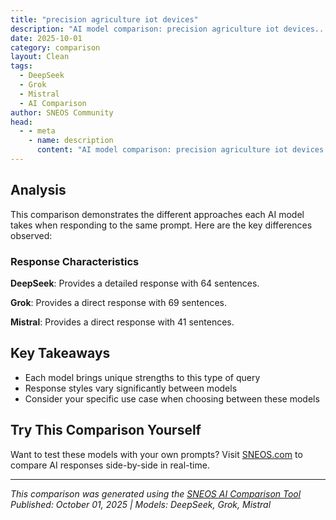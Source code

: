```yaml
---
title: "precision agriculture iot devices"
description: "AI model comparison: precision agriculture iot devices..."
date: 2025-10-01
category: comparison
layout: Clean
tags:
  - DeepSeek
  - Grok
  - Mistral
  - AI Comparison
author: SNEOS Community
head:
  - - meta
    - name: description
      content: "AI model comparison: precision agriculture iot devices..."
---
```


<ChatComparison
  title="precision agriculture iot devices"
  prompt="precision agriculture iot devices"
  :responses='{
    "DeepSeek": "Of course. Let\u0027s break down **Precision Agriculture IoT Devices**\u2014a transformative field that is revolutionizing farming by making it more data-driven, efficient, and sustainable.\n\nAt its core, Precision Agriculture (or \u0022Smart Farming\u0022) uses IoT (Internet of Things) to monitor, analyze, and automate agricultural processes. IoT devices are the physical tools that collect and act on this data.\n\n---\n\n### The Core Concept: The \u0022Sense, Analyze, Act\u0022 Loop\n\nIoT in agriculture creates a continuous feedback loop:\n\n1.  **SENSE:** Devices in the field (sensors, drones, satellites) collect data.\n2.  **ANALYZE:** Data is sent to a platform (often cloud-based) where it\u0027s processed, often with AI and machine learning, to generate insights.\n3.  **ACT:** The insights are used to make precise, targeted decisions, often triggering automated actions (like irrigation or alerts).\n\n---\n\n### Categories of IoT Devices in Precision Agriculture\n\nHere are the main types of devices, categorized by their function:\n\n#### 1. In-Ground \u0026 In-Field Sensor Networks\nThese are the workhorses, placed directly in the soil or environment to measure specific variables.\n\n*   **Soil Moisture Sensors:** Measure water content at different root depths. This is the foundation of smart irrigation, preventing both over- and under-watering.\n*   **Soil Nutrient Sensors:** Monitor levels of key nutrients like Nitrogen (N), Phosphorus (P), and Potassium (K). This allows for variable-rate fertilizer application, applying only what is needed where it\u0027s needed.\n*   **pH Sensors:** Measure soil acidity/alkalinity, crucial for nutrient availability to plants.\n*   **Weather Stations (Microclimate Sensors):** Measure temperature, humidity, rainfall, wind speed, and solar radiation at the field level. This provides hyper-local data for disease prediction models and frost alerts.\n*   **Environmental Sensors:** Can monitor air quality, leaf wetness (for disease risk), and light intensity.\n\n#### 2. Remote Sensing \u0026 Imaging Platforms\nThese devices provide a \u0022bird\u0027s-eye view\u0022 of the entire field.\n\n*   **Drones (UAVs):**\n    *   **Multispectral/Hyperspectral Cameras:** Capture data beyond what the human eye can see (e.g., Near-Infrared). This reveals plant health (via NDVI - Normalized Difference Vegetation Index), water stress, and pest infestations long before they are visible.\n    *   **Thermal Cameras:** Identify variations in field temperature, which can indicate irrigation problems or disease.\n*   **Satellites:** Provide regular, wide-area imagery for monitoring large-scale crop health, growth stages, and field boundaries over time.\n\n#### 3. Livestock Monitoring Devices\nPrecision agriculture isn\u0027t just for crops; it\u0027s also for animal husbandry.\n\n*   **GPS Trackers \u0026 Wearables:** Collars or ear tags with GPS to monitor herd location and prevent theft.\n*   **Health Monitors:** Sensors that track body temperature, heart rate, and rumination (chewing) activity. This allows for early detection of illness, optimal breeding time identification, and reduced antibiotic use.\n*   **Automated Feeding Systems:** IoT-enabled systems that dispense precise amounts of feed based on the animal\u0027s age, weight, and production stage.\n\n#### 4. Smart Actuators \u0026 Automation Machinery\nThese are the devices that \u0022act\u0022 on the insights provided by the sensors.\n\n*   **Variable-Rate Technology (VRT) Systems:** Controllers on tractors that automatically adjust the rate of seed, fertilizer, or pesticide application in real-time as the machine moves across the field, based on a pre-loaded prescription map.\n*   **Smart Irrigation Controllers:** Automatically turn irrigation systems on/off or adjust water flow based on data from soil moisture sensors and weather forecasts.\n*   **Autonomous Tractors \u0026 Robots:** Self-driving machines that can perform tasks like planting, weeding, and harvesting with extreme precision, 24/7.\n\n#### 5. Gateway \u0026 Connectivity Hardware\nThis is the \u0022plumbing\u0022 that makes it all work.\n\n*   **Gateways/LPWA Base Stations:** Devices placed at the edge of the field that collect data from all the sensors (often using low-power protocols like **LoRaWAN** or **Sigfox**) and send it to the cloud via cellular (4G/5G) or satellite networks.\n*   **On-Board Modems (Telematics):** Built into tractors and harvesters to transmit data on vehicle location, fuel usage, and implement performance for fleet management.\n\n---\n\n### Key Benefits of Using These Devices\n\n*   **Increased Yields \u0026 Crop Quality:** Optimizing inputs directly leads to healthier plants and higher output.\n*   **Massive Resource Efficiency:**\n    *   **Water Savings:** Up to 30-50% reduction with smart irrigation.\n    *   **Fertilizer \u0026 Pesticide Reduction:** Targeted application reduces costs and environmental runoff.\n*   **Reduced Labor Costs:** Automation of monitoring and tasks frees up labor for more critical activities.\n*   **Data-Driven Decision Making:** Moves farming from intuition-based to fact-based management.\n*   **Improved Sustainability:** Less waste, lower carbon footprint, and healthier soil.\n*   **Risk Mitigation:** Early detection of pests, diseases, and equipment failures.\n\n---\n\n### Challenges \u0026 Considerations\n\n*   **High Initial Investment:** Hardware, software, and setup can be expensive.\n*   **Technical Expertise:** Farmers need to become data managers to some degree.\n*   **Connectivity:** Rural areas often have poor internet/cellular coverage, making LPWA networks like LoRaWAN crucial.\n*   **Data Security \u0026 Ownership:** Who owns the farm data, and how is it protected?\n*   **Interoperability:** Devices from different manufacturers need to work together seamlessly, which is not always the case.\n\n### Real-World Example: Smart Irrigation System\n\n1.  **SENSE:** A network of soil moisture sensors buried in a vineyard measures water tension at 12\u0022 and 24\u0022 depths.\n2.  **ANALYZE:** The data is sent via a LoRaWAN gateway to a cloud platform. The platform compares the readings to the specific water needs of the grape varietal and incorporates a local weather forecast predicting high heat.\n3.  **ACT:** The platform sends a command to the smart irrigation controller to run a specific zone\u0027s drip lines for 45 minutes during the cool of the evening, delivering the perfect amount of water to combat the coming heat stress, while a neighboring zone with adequate moisture remains off.\n\n### Leading Companies in the Space\n\n*   **John Deere** (full-solution machinery \u0026 tech)\n*   **Trimble** (guidance, VRT, software)\n*   **The Climate Corporation (Bayer)** (digital platform, FieldView)\n*   **Sentera** (drones \u0026 sensors)\n*   **CropX** (soil sensing \u0026 irrigation control)\n*   **Semios** (pest management \u0026 irrigation optimization for permanent crops)\n\nIn summary, Precision Agriculture IoT devices are turning farms into connected, intelligent ecosystems. They empower farmers to do more with less, which is essential for feeding a growing global population in an era of climate change and resource constraints.",
    "Grok": "Precision agriculture (PA) is a farming management concept based on observing, measuring, and responding to inter- and intra-field variability in crops. Internet of Things (IoT) devices play a crucial role in enabling precision agriculture by collecting real-time data, automating processes, and optimizing resource use. Below is an overview of IoT devices commonly used in precision agriculture, their functionalities, and benefits:\n\n---\n\n### **1. Types of IoT Devices in Precision Agriculture**\nIoT devices in precision agriculture are designed to monitor environmental conditions, manage resources, and improve crop and livestock productivity. Some common devices include:\n\n#### **a. Sensors**\n- **Soil Sensors**: Measure soil moisture, temperature, pH levels, and nutrient content (nitrogen, phosphorus, potassium). Examples: Soil moisture sensors, EC (electrical conductivity) sensors.\n  - Application: Optimize irrigation and fertilizer use.\n- **Weather Sensors**: Monitor temperature, humidity, rainfall, wind speed, and solar radiation.\n  - Application: Predict weather patterns and make informed decisions about planting or harvesting.\n- **Crop Health Sensors**: Use multispectral or hyperspectral imaging to assess crop health by detecting stress, disease, or pest infestations.\n  - Application: Enable early intervention to prevent crop losses.\n\n#### **b. Drones (Unmanned Aerial Vehicles - UAVs)**\n- Equipped with cameras and sensors (RGB, thermal, or multispectral) to capture aerial imagery of fields.\n- Application: Monitor crop health, map fields, assess irrigation needs, and apply pesticides or fertilizers in specific areas.\n\n#### **c. Smart Irrigation Systems**\n- IoT-enabled irrigation systems use data from soil moisture sensors and weather forecasts to automate watering.\n- Application: Reduce water wastage by delivering the right amount of water at the right time.\n\n#### **d. Livestock Monitoring Devices**\n- Wearable IoT devices (collars, ear tags) for animals to track location, health metrics (heart rate, temperature), and behavior.\n- Application: Ensure animal welfare, detect diseases early, and optimize breeding cycles.\n\n#### **e. GPS and GIS Devices**\n- GPS-enabled devices and Geographic Information Systems (GIS) are used for field mapping, tractor guidance, and variable rate technology (VRT) for seed, fertilizer, or pesticide application.\n- Application: Improve planting accuracy and reduce overlap or waste.\n\n#### **f. Smart Cameras and Imaging Systems**\n- IoT cameras with AI capabilities for real-time monitoring of crops, pests, and weeds.\n- Application: Identify and address issues like pest infestations or weed growth without manual inspection.\n\n#### **g. Farm Management Systems (Platforms)**\n- IoT platforms integrate data from various sensors and devices into a single dashboard for analysis and decision-making.\n- Application: Provide insights on crop performance, resource usage, and predictive analytics.\n\n#### **h. Automated Machinery**\n- IoT-enabled tractors, harvesters, and sprayers that operate autonomously or semi-autonomously using real-time data.\n- Application: Reduce labor costs and increase operational efficiency.\n\n---\n\n### **2. How IoT Devices Work in Precision Agriculture**\n- **Data Collection**: Sensors and devices collect data on environmental conditions, soil health, crop status, and livestock.\n- **Data Transmission**: IoT devices use communication technologies like Wi-Fi, LoRaWAN, NB-IoT, or 4G/5G to send data to a central server or cloud platform.\n- **Data Analysis**: Machine learning (ML) and artificial intelligence (AI) algorithms analyze the data to provide actionable insights.\n- **Automation**: IoT systems trigger actions such as adjusting irrigation, applying fertilizers, or sending alerts to farmers via mobile apps.\n\n---\n\n### **3. Benefits of IoT in Precision Agriculture**\n- **Resource Optimization**: Reduces overuse of water, fertilizers, and pesticides by applying them only where needed.\n- **Increased Yield**: Early detection of issues and precise interventions improve crop health and productivity.\n- **Cost Efficiency**: Automation and data-driven decisions lower labor and input costs.\n- **Sustainability**: Minimizes environmental impact by reducing chemical runoff and water waste.\n- **Real-Time Monitoring**: Farmers can monitor fields remotely, saving time and effort.\n- **Data-Driven Decisions**: Historical and predictive data help in planning and risk management.\n\n---\n\n### **4. Challenges of IoT in Precision Agriculture**\n- **High Initial Costs**: Deploying IoT devices and infrastructure can be expensive for small-scale farmers.\n- **Connectivity Issues**: Many rural areas lack reliable internet or network coverage.\n- **Data Security**: IoT devices are vulnerable to cyberattacks, risking sensitive farm data.\n- **Technical Expertise**: Farmers may require training to use and maintain IoT systems effectively.\n- **Interoperability**: Compatibility issues between devices and platforms from different manufacturers.\n\n---\n\n### **5. Popular IoT Devices and Platforms for Precision Agriculture**\n- **Devices and Brands**:\n  - **John Deere Operations Center**: Offers IoT solutions for equipment monitoring and farm management.\n  - **Trimble Ag Software**: Provides GPS and IoT solutions for precision farming.\n  - **Climate FieldView**: A platform for data collection and visualization using IoT sensors and imagery.\n  - **Libelium Agriculture Sensors**: IoT sensors for soil, weather, and crop monitoring.\n  - **DJI Agras Drones**: Drones for crop monitoring and spraying.\n- **Platforms**:\n  - **FarmLogs**: A farm management software integrating IoT data.\n  - **AgriWebb**: A livestock management platform with IoT integration.\n  - **Granular**: A platform for farm planning and IoT data analytics.\n\n---\n\n### **6. Future Trends in IoT for Precision Agriculture**\n- **5G Connectivity**: Faster and more reliable data transmission for real-time monitoring.\n- **Edge Computing**: Processing data locally on IoT devices to reduce latency and bandwidth dependency.\n- **AI and ML Integration**: Enhanced predictive analytics for weather, pests, and crop yields.\n- **Blockchain**: Secure data sharing and traceability in agricultural supply chains.\n- **Robotics**: Increased use of autonomous IoT-enabled robots for planting, weeding, and harvesting.\n\n---\n\n### **Conclusion**\nIoT devices are transforming precision agriculture by enabling farmers to make data-driven decisions, optimize resources, and enhance productivity. While challenges like cost and connectivity remain, advancements in technology and infrastructure are making IoT more accessible to farmers worldwide. By adopting IoT solutions, agriculture can move towards greater sustainability and efficiency, meeting the growing global demand for food.",
    "Mistral": "Precision agriculture, also known as smart farming, leverages IoT (Internet of Things) devices to optimize farming practices, improve crop yields, and reduce resource waste. Here are some key IoT devices and technologies used in precision agriculture:\n\n1. **Soil Sensors**:\n   - **Moisture Sensors**: Measure the volumetric water content in the soil.\n   - **Nutrient Sensors**: Monitor nutrient levels (e.g., nitrogen, phosphorus, potassium) to ensure optimal soil health.\n   - **pH Sensors**: Measure the acidity or alkalinity of the soil.\n\n2. **Weather Stations**:\n   - Collect data on temperature, humidity, rainfall, wind speed, and solar radiation.\n   - Help farmers make informed decisions about irrigation, planting, and harvesting.\n\n3. **Crop Sensors**:\n   - **NDVI (Normalized Difference Vegetation Index) Sensors**: Use infrared technology to assess plant health and vigor.\n   - **Chlorophyll Meters**: Measure the chlorophyll content in leaves to determine plant health.\n\n4. **Drones and UAVs (Unmanned Aerial Vehicles)**:\n   - Equipped with cameras and sensors to capture aerial imagery and data.\n   - Used for crop monitoring, mapping, and spraying pesticides or fertilizers.\n\n5. **GPS and GNSS Systems**:\n   - Provide precise location data for field mapping, soil sampling, and crop scouting.\n   - Enable auto-steering systems for tractors and other farm equipment.\n\n6. **Irrigation Controllers**:\n   - Automate and optimize watering schedules based on real-time data from soil moisture sensors and weather stations.\n   - Help conserve water and improve crop yields.\n\n7. **Livestock Monitoring Systems**:\n   - **Wearable Devices**: Track the health, location, and behavior of animals.\n   - **RFID Tags**: Identify and monitor individual animals.\n\n8. **Remote Monitoring and Control Systems**:\n   - Allow farmers to monitor and control farm equipment, irrigation systems, and other devices remotely.\n   - Provide real-time data and alerts to farmers\u0027 smartphones or computers.\n\n9. **Data Loggers and Gateways**:\n   - Collect and transmit data from various sensors and devices to cloud platforms for analysis.\n   - Ensure data is stored and accessible for long-term trend analysis.\n\n10. **AI and Machine Learning Algorithms**:\n    - Analyze data collected from IoT devices to provide insights and recommendations.\n    - Predict crop yields, detect diseases early, and optimize resource use.\n\n11. **Robotics and Automation**:\n    - **Harvesting Robots**: Automate the harvesting process.\n    - **Weeding Robots**: Use AI to identify and remove weeds.\n\n12. **Smart Greenhouses**:\n    - Integrate various IoT devices to control temperature, humidity, light, and other environmental factors.\n    - Optimize growing conditions for specific crops.\n\nBy integrating these IoT devices, precision agriculture helps farmers make data-driven decisions, improve efficiency, and sustainably manage resources."
  }'
  published-date="16:30"
/>

## Analysis

This comparison demonstrates the different approaches each AI model takes when responding to the same prompt. Here are the key differences observed:

### Response Characteristics

**DeepSeek**: Provides a detailed response with 64 sentences. 

**Grok**: Provides a direct response with 69 sentences. 

**Mistral**: Provides a direct response with 41 sentences. 

## Key Takeaways

- Each model brings unique strengths to this type of query
- Response styles vary significantly between models
- Consider your specific use case when choosing between these models

## Try This Comparison Yourself

Want to test these models with your own prompts? Visit [SNEOS.com](https://sneos.com) to compare AI responses side-by-side in real-time.

---

*This comparison was generated using the [SNEOS AI Comparison Tool](https://sneos.com)*
*Published: October 01, 2025 | Models: DeepSeek, Grok, Mistral*
